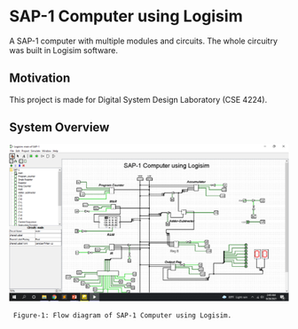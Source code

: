 # SAP-1 Computer using Logisim

A SAP-1 computer with multiple modules and circuits. The whole circuitry was built in Logisim software.

## Motivation
This project is made for Digital System Design Laboratory (CSE 4224).

## System Overview

![System Overview](Sample.png)
            
     Figure-1: Flow diagram of SAP-1 Computer using Logisim.
